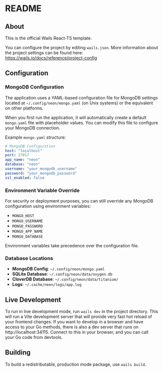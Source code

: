 # README

## About

This is the official Wails React-TS template.

You can configure the project by editing `wails.json`. More information about the project settings can be found
here: https://wails.io/docs/reference/project-config

## Configuration

### MongoDB Configuration

The application uses a YAML-based configuration file for MongoDB settings located at `~/.config/neon/mongo.yaml` (on Unix systems) or the equivalent on other platforms.

When you first run the application, it will automatically create a default `mongo.yaml` file with placeholder values. You can modify this file to configure your MongoDB connection.

Example `mongo.yaml` structure:
```yaml
# MongoDB Configuration
host: "localhost"
port: 27017
app_name: "neon"
database: "neon"
username: "your_mongodb_username"
password: "your_mongodb_password"
ssl_enabled: false
```

### Environment Variable Override

For security or deployment purposes, you can still override any MongoDB configuration using environment variables:

- `MONGO_HOST`
- `MONGO_USERNAME` 
- `MONGO_PASSWORD`
- `MONGO_APP_NAME`
- `MONGO_DATABASE`

Environment variables take precedence over the configuration file.

### Database Locations

- **MongoDB Config**: `~/.config/neon/mongo.yaml`
- **SQLite Database**: `~/.config/neon/data/oxygen.db`
- **CloverDB Database**: `~/.config/neon/data/titanium/`
- **Logs**: `~/.cache/neon/logs/app.log`

## Live Development

To run in live development mode, run `wails dev` in the project directory. This will run a Vite development
server that will provide very fast hot reload of your frontend changes. If you want to develop in a browser
and have access to your Go methods, there is also a dev server that runs on http://localhost:34115. Connect
to this in your browser, and you can call your Go code from devtools.

## Building

To build a redistributable, production mode package, use `wails build`.
